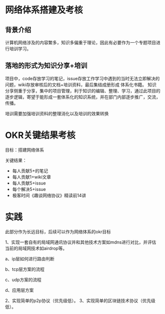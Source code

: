 # 网络体系搭建及考核

## 背景介绍

计算机网络涉及的内容繁多，知识多偏重于理论，因此有必要作为一个专题项目进行培训学习。


## 落地的形式为知识分享+培训
项目中，code存放学习的笔记，issue存放工作学习中遇到的当时无法立即解决的问题，wiki存放审核后的文档+培训资料，最后集结成册形成 体系化书籍。
知识分享侧重于分享，集中的项目管理，利于知识的编辑、整理、学习，通过此项目的逐步逻辑，寄望于能形成一套体系化的知识系统，并在部门内部逐步推广，交流，传播。

培训需要加强培训资料的整理消化以及培训的效果转换

# OKR关键结果考核

目标：搭建网络体系

关键结果：
 - 每人贡献5+的笔记
 - 每人贡献1+wiki文章
 - 每人贡献5+issue
 - 每个解决5+issue
 - 极客时间《趣谈网络协议》精读前14讲
 






# 实践

此部分作为长远目标，后续可以作为网络体系的okr目标

1、实现一套自有的局域网通讯协议并和其他技术方案如mdns进行对比，并评估当前的局域网技术如airdrop等。

 a、ip层如何进行路由判断
 
 b、tcp层方案的流程
 
 c、udp方案的流程
 
 d、应用层方案


2、实现简单的p2p协议（优先级低）。
3、实现简单的区块链技术协议（优先级低）。








